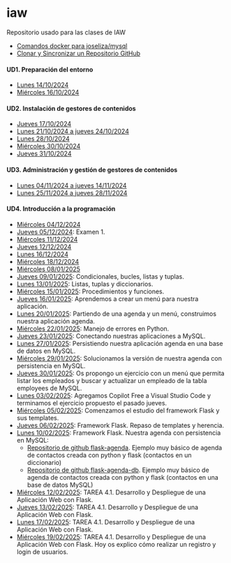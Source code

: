# iaw
Repositorio usado para las clases de IAW

- [Comandos docker para joseliza/mysql](/Documents/UD4/Comandos%20docker%20para%20MySQL.md)
- [Clonar y Sincronizar un Repositorio GitHub](/Documents/UD4/clonar%20un%20repositorio%20github%20y%20añadir%20contenido.md)

#### UD1. Preparación del entorno
- [Lunes 14/10/2024](/Schedule/UD1/Lunes%2014-10-2024.md)
- [Miércoles 16/10/2024](/Schedule/UD1/Miércoles%2016-10-2024.md)

#### UD2. Instalación de gestores de contenidos
- [Jueves 17/10/2024](/Schedule/UD2/Jueves%2017-10-2024.md)
- [Lunes 21/10/2024 a jueves 24/10/2024](/Schedule/UD2/Lunes%2021-10-2024%20a%20jueves%2024-10-2024.md)
- [Lunes 28/10/2024](/Schedule/UD2/Lunes%2028-10-2024.md)
- [Miércoles 30/10/2024](/Schedule/UD2/Miércoles%2030-10-2024.md)
- [Jueves 31/10/2024](/Schedule/UD2/Jueves%2031-10-2024.md)

#### UD3. Administración y gestión de gestores de contenidos
- [Lunes 04/11/2024 a jueves 14/11/2024](/Schedule/UD3/Lunes%2004-11-2024%20a%20jueves%2014-11-2024.md)
- [Lunes 25/11/2024 a jueves 28/11/2024](/Schedule/UD3/Lunes%2025-11-2024%20a%20jueves%2028-11-2024.md)

#### UD4. Introducción a la programación
- [Miércoles 04/12/2024](/Schedule/UD4/Miércoles%2004-12-2024.md)
- [Jueves 05/12/2024](/Schedule/UD4/Jueves%2005-12-2024.md): Examen 1.
- [Miércoles 11/12/2024](/Schedule/UD4/Miércoles%2011-12-2024.md)
- [Jueves 12/12/2024](/Schedule/UD4/Jueves%2012-12-2024.md)
- [Lunes 16/12/2024](/Schedule/UD4/Lun+es%2016-12-2024.md)
- [Miércoles 18/12/2024](/Schedule/UD4/Miércoles%2018-12-2024.md)
- [Miércoles 08/01/2025](/Schedule/UD4/Miércoles%2008-01-2025.md)
- [Jueves 09/01/2025](/Schedule/UD4/Jueves%2009-01-2025.md): Condicionales, bucles, listas y tuplas.
- [Lunes 13/01/2025](/Schedule/UD4/Lunes%2013-01-2025.md): Listas, tuplas y diccionarios.
- [Miércoles 15/01/2025](/Schedule/UD4/Miércoles%2015-01-2025.md): Procedimientos y funciones.
- [Jueves 16/01/2025](/Schedule/UD4/Jueves%2016-01-2025.md): Aprendemos a crear un menú para nuestra aplicación.
- [Lunes 20/01/2025](/Schedule/UD4/Lunes%2020-01-2025.md): Partiendo de una agenda y un menú, construimos nuestra aplicación agenda.
- [Miércoles 22/01/2025](/Schedule/UD4/Miércoles%2022-01-2025.md): Manejo de errores en Python.
- [Jueves 23/01/2025](/Schedule/UD4/Jueves%2023-01-2025.md): Conectando nuestras aplicaciones a MySQL.
- [Lunes 27/01/2025](/Schedule/UD4/Lunes%2027-01-2025.md): Persistiendo nuestra aplicación agenda en una base de datos en MySQL.
- [Miércoles 29/01/2025](/Schedule/UD4/Miércoles%2029-01-2025.md): Solucionamos la versión de nuestra agenda con persistencia en MySQL.
- [Jueves 30/01/2025](/Schedule/UD4/Jueves%2030-01-2025.md): Os propongo un ejercicio con un menú que permita listar los empleados y buscar y actualizar un empleado de la tabla employees de MySQL.
- [Lunes 03/02/2025](/Schedule/UD4/Lunes%2003-02-2025.md): Agregamos Copilot Free a Visual Studio Code y terminamos el ejercicio propuesto el pasado jueves.
- [Miércoles 05/02/2025](/Schedule/UD4/Miércoles%2005-02-2025.md): Comenzamos el estudio del framework Flask y sus templates.
- [Jueves 06/02/2025](/Schedule/UD4/Jueves%2006-02-2025.md): Framework Flask. Repaso de templates y herencia. 
- [Lunes 10/02/2025](/Schedule/UD4/Lunes%2010-02-2025.md): Framework Flask. Nuestra agenda con persistencia en MySQL:
    - [Repositorio de github flask-agenda](https://github.com/joseliza/flask-agenda). Ejemplo muy básico de agenda de contactos creada con python y flask (contactos en un diccionario)
    - [Repositorio de github flask-agenda-db](https://github.com/joseliza/flask-agenda-db). Ejemplo muy básico de agenda de contactos creada con python y flask (contactos en una base de datos MySQL)
- [Miércoles 12/02/2025](/Schedule/UD4/Miércoles%2012-02-2025.md): TAREA 4.1. Desarrollo y Despliegue de una Aplicación Web con Flask.
- [Jueves 13/02/2025](/Schedule/UD4/Jueves%2013-02-2025.md): TAREA 4.1. Desarrollo y Despliegue de una Aplicación Web con Flask.
- [Lunes 17/02/2025](/Schedule/UD4/Lunes%2017-02-2025.md): TAREA 4.1. Desarrollo y Despliegue de una Aplicación Web con Flask.
- [Miércoles 19/02/2025](/Schedule/UD4/Miércoles%2019-02-2025.md): TAREA 4.1. Desarrollo y Despliegue de una Aplicación Web con Flask. Hoy os explico cómo realizar un registro y login de usuarios.